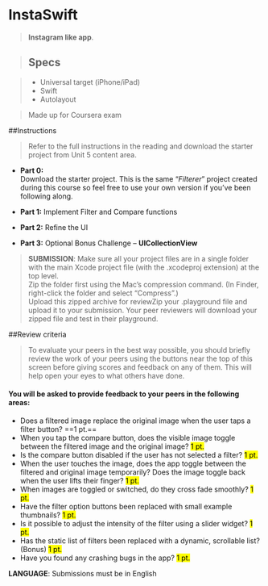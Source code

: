 # InstaSwift

> **Instagram like app**. 

> ## Specs

> * Universal target (iPhone/iPad)
> * Swift
> * Autolayout

> Made up for Coursera exam


##Instructions
> Refer to the full instructions in the reading and download the starter project from Unit 5 content area.

* **Part 0:**  
	Download the starter project. This is the same “*Filterer*” project created during this course so feel free to use your own version if you’ve been following along.

* **Part 1:**
	Implement Filter and Compare functions

* **Part 2:**
	Refine the UI

* **Part 3:**
	Optional Bonus Challenge – **UICollectionView**

> **SUBMISSION**: Make sure all your project files are in a single folder with the main Xcode project file (with the .xcodeproj extension) at the top level.  
> Zip the folder first using the Mac’s compression command. (In Finder, right-click the folder and select “Compress”.)  
> Upload this zipped archive for reviewZip your .playground file and upload it to your submission. Your peer reviewers will download your zipped file and test in their playground.


##Review criteria
> To evaluate your peers in the best way possible, you should briefly review the work of your peers using the buttons near the top of this screen before giving scores and feedback on any of them. This will help open your eyes to what others have done.

#### You will be asked to provide feedback to your peers in the following areas:

- Does a filtered image replace the original image when the user taps a filter button? ==1 pt.==
- When you tap the compare button, does the visible image toggle between the filtered image and the original image? <mark>1 pt.</mark>
- Is the compare button disabled if the user has not selected a filter? <mark>1 pt.</mark>
- When the user touches the image, does the app toggle between the filtered and original image temporarily? Does the image toggle back when the user lifts their finger? <mark>1 pt.</mark>
- When images are toggled or switched, do they cross fade smoothly? <mark>1 pt.</mark>
- Have the filter option buttons been replaced with small example thumbnails? <mark>1 pt.</mark>
- Is it possible to adjust the intensity of the filter using a slider widget? <mark>1 pt.</mark>
- Has the static list of filters been replaced with a dynamic, scrollable list? (Bonus) <mark>1 pt.</mark>
- Have you found any crashing bugs in the app? <mark>1 pt.</mark>

**LANGUAGE**: Submissions must be in English

